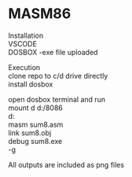 # MASM86

Installation <br/>
  VSCODE <br/>
  DOSBOX -exe file uploaded <br/>

Execution<br/>
  clone repo to c/d drive directly<br/>
  install dosbox<br/>

open dosbox terminal and run<br/>
  mount d d:/8086<br/>
  d:<br/>
  masm sum8.asm<br/>
  link sum8.obj<br/>
  debug sum8.exe<br/>
  -g<br/>

All outputs are included as png files<br/>
